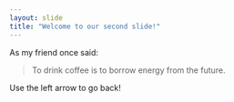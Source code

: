 ```yaml
---
layout: slide
title: "Welcome to our second slide!"
---
```

As my friend once said:

> To drink coffee is to
> borrow energy from the future.

Use the left arrow to go back!
